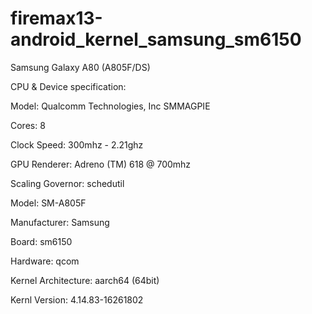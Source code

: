 # firemax13-android_kernel_samsung_sm6150

Samsung Galaxy A80 (A805F/DS)

CPU & Device specification:

Model: Qualcomm Technologies, Inc SMMAGPIE

Cores: 8

Clock Speed: 300mhz - 2.21ghz

GPU Renderer: Adreno (TM) 618 @ 700mhz

Scaling Governor: schedutil

Model: SM-A805F

Manufacturer: Samsung

Board: sm6150

Hardware: qcom

Kernel Architecture: aarch64 (64bit)

Kernl Version: 4.14.83-16261802
